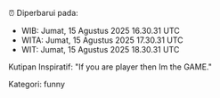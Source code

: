 ⏰ Diperbarui pada:
- WIB: Jumat, 15 Agustus 2025 16.30.31 UTC
- WITA: Jumat, 15 Agustus 2025 17.30.31 UTC
- WIT: Jumat, 15 Agustus 2025 18.30.31 UTC

Kutipan Inspiratif:
"If you are player then Im the GAME."


Kategori: funny


